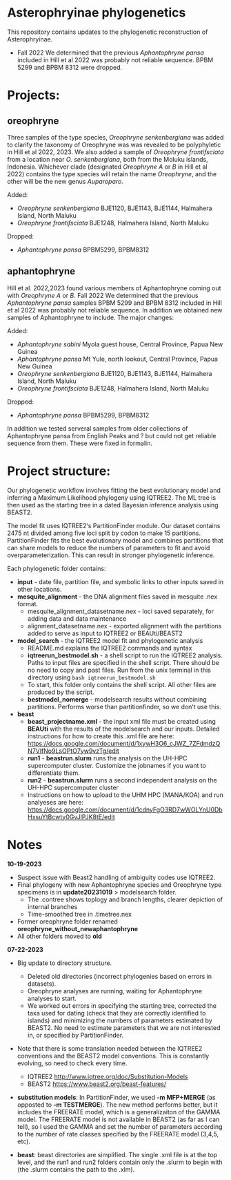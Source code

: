 # Asterophryinae phylogenetics

This repository contains updates to the phylogenetic reconstruction of Asterophryinae.  

- Fall 2022 We determined that the previous _Aphantophryne pansa_ included in Hill et al 2022 was probably not reliable sequence. BPBM 5299 and BPBM 8312 were dropped. 

# Projects:

## oreophryne

Three samples of the type species, _Oreophryne senkenbergiana_ was added to clarify the taxonomy of Oreophryne was was revealed to be polyphyletic in Hill et al 2022, 2023. We also added a sample of _Oreophryne frontifsciata_ from a location near _O. senkenbergiana_, both from the Moluku islands, Indonesia.  Whichever clade (designated _Oreophryne A_ or _B_ in Hill et al 2022) contains the type species will retain the name _Oreophryne_, and the other will be the new genus _Auparoparo_.  

Added:  
- _Oreophryne senkenbergiana_ BJE1120, BJE1143, BJE1144, Halmahera Island, North Maluku
- _Oreophryne frontifsciata_ BJE1248, Halmahera Island, North Maluku

Dropped:  
- _Aphantophryne pansa_ BPBM5299, BPBM8312

## aphantophryne

Hill et al. 2022,2023 found various members of Aphantophryne coming out with _Oreophryne A_ or _B_. Fall 2022 We determined that the previous _Aphantophryne pansa_ samples BPBM 5299 and BPBM 8312 included in Hill et al 2022 was probably not reliable sequence. In addition we obtained new samples of Aphantophryne to include. The major changes:

Added: 
- _Aphantophryne sabini_ Myola guest house, Central Province, Papua New Guinea
- _Aphantophryne pansa_ Mt Yule, north lookout, Central Province, Papua New Guinea
- _Oreophryne senkenbergiana_ BJE1120, BJE1143, BJE1144, Halmahera Island, North Maluku
- _Oreophryne frontifsciata_ BJE1248, Halmahera Island, North Maluku

Dropped:
- _Aphantophryne pansa_ BPBM5299, BPBM8312

In addition we tested serveral samples from older collections of Aphantophryne pansa from English Peaks and ? but could not get reliable sequence from them. These were fixed in formalin. 


# Project structure:

Our phylogenetic workflow involves fitting the best evolutionary model and inferring a Maximum Likelihood phylogeny using IQTREE2.  The ML tree is then used as the starting tree in a dated Bayesian inference analysis using BEAST2. 

The model fit uses IQTREE2ʻs PartitionFinder module. Our dataset contains 2475 nt divided among five loci split by codon to make 15 partitions. PartitionFinder fits the best evolutionary model and combines partitions that can share models to reduce the numbers of parameters to fit and avoid overparameterization. This can result in stronger phylogenetic inference. 

Each phylogenetic folder contains: 
- __input__ - date file, partition file, and symbolic links to other inputs saved in other locations. 
- __mesquite_alignment__ - the DNA alignment files saved in mesquite .nex format. 
	+ mesquite_alignment_datasetname.nex - loci saved separately, for adding data and data maintenance
	+ alignment_datasetname.nex - exported alignment with the partitions added to serve as input to IQTREE2 or BEAUti/BEAST2
- __model_search__ - the IQTREE2 model fit and phylogenetic analysis
	+ README.md explains the IQTREE2 commands and syntax
	+ __iqtreerun_bestmodel.sh__ - a shell script to run the IQTREE2 analysis.  Paths to input files are specified in the shell script. There should be no need to copy and past files. Run from the unix terminal in this directory using `bash iqtreerun_bestmodel.sh`
	+ To start, this folder only contains the shell script. All other files are produced by the script. 
	+ __bestmodel_nomerge__ - modelsearch results without combining partitions. Performs worse than partitionfinder, so we donʻt use this. 
- __beast__ 
	+ __beast_projectname.xml__ - the input xml file must be created using __BEAUti__ with the results of the modelsearch and our inputs. Detailed instructions for how to create this .xml file are here:  <https://docs.google.com/document/d/1xywH3O6_cJWZ_7ZFdmdzQN7VlfNo9LsOPtO7yw9vzTg/edit>
	+ __run1__ - __beastrun.slurm__ runs the analysis on the UH-HPC supercomputer cluster. Customize the jobnames if you want to differentiate them.
	+ __run2__ - __beastrun.slurm__ runs a second independent analysis on the UH-HPC supercomputer cluster
	+ Instructions on how to upload to the UHM HPC (MANA/KOA) and run analyeses are here: <https://docs.google.com/document/d/1cdnyFgO3RD7wWOLYnU0DbHxsuYtBcwty0GvJlPJK8tE/edit>

# Notes

__10-19-2023__ 
- Suspect issue with Beast2 handling of ambiguity codes use IQTREE2.
- Final phylogeny with new Aphantophryne species and Oreophryne type specimens is in __update20231019__ > modelsearch folder.
	+ The .contree shows toplogy and branch lengths, clearer depiction of internal branches
	+ Time-smoothed tree in .timetree.nex
- Former oreophryne folder renamed __oreophryne_without_newaphantophryne__	
- All other folders moved to __old__

__07-22-2023__
- Big update to directory structure. 
	+ Deleted old directories (incorrect phylogenies based on errors in datasets). 
	+ Oreophryne analyses are running, waiting for Aphantophryne analyses to start. 
	+ We worked out errors in specifying the starting tree, corrected the taxa used for dating (check that they are correctly identified to islands) and minimizing the numbers of parameters estimated by BEAST2.  No need to estimate parameters that we are not interested in, or specified by PartitionFinder.  

- Note that there is some translation needed between the IQTREE2 conventions and the BEAST2 model conventions. This is constantly evolving, so need to check every time. 
	+ IQTREE2 <http://www.iqtree.org/doc/Substitution-Models>
	+ BEAST2 <https://www.beast2.org/beast-features/>

- __substitution models__: In PartitionFinder, we used __-m MFP+MERGE__ (as opposted to __-m TESTMERGE__).  The new method performs better, but it includes the FREERATE model, which is a generalizaiton of the GAMMA model. The FREERATE model is not available in BEAST2 (as far as I can tell), so I used the GAMMA and set the number of parameters according to the number of rate classes specified by the FREERATE model (3,4,5, etc). 

- __beast__: beast directories are simplified. The single .xml file is at the top level, and the run1 and run2 folders contain only the .slurm to begin with (the .slurm contains the path to the .xlm). 